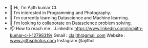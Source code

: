 - 👋 Hi, I’m Ajith kumar CL
- 👀 I’m interested in Programming and Photography.
- 🌱 I’m currently learning Datascience and Machine learning.
- 💞️ I’m looking to collaborate on Datascience problem solving.
- 📫 How to reach me ...LinkedIn: https://www.linkedin.com/in/ajith-kumar-c-l-12798319/ 
                        Gmail :  clajith@gmail.com
                        Website : www.ajithsphotos.com
                        Instagram @ajithcl

<!---
ajithcl/ajithcl is a ✨ special ✨ repository because its `README.md` (this file) appears on your GitHub profile.
You can click the Preview link to take a look at your changes.
--->

